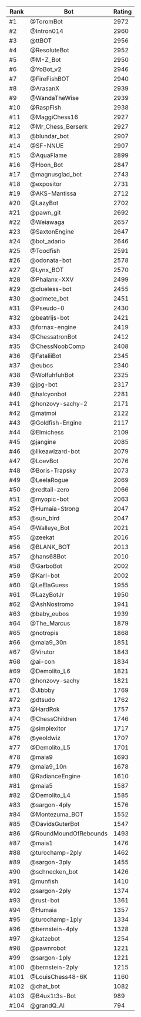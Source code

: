 Rank|Bot|Rating
---|---|---
#1|@ToromBot|2972
#2|@Intron014|2960
#3|@ttBOT|2956
#4|@ResoluteBot|2952
#5|@M-Z_Bot|2950
#6|@YoBot_v2|2946
#7|@FireFishBOT|2940
#8|@ArasanX|2939
#9|@WandaTheWise|2939
#10|@RaspFish|2938
#11|@MaggiChess16|2927
#12|@Mr_Chess_Berserk|2927
#13|@blundar_bot|2907
#14|@SF-NNUE|2907
#15|@AquaFlame|2899
#16|@Hoon_Bot|2847
#17|@magnusglad_bot|2743
#18|@expositor|2731
#19|@AKS-Mantissa|2712
#20|@LazyBot|2702
#21|@pawn_git|2692
#22|@Weiawaga|2657
#23|@SaxtonEngine|2647
#24|@bot_adario|2646
#25|@Toodfish|2591
#26|@odonata-bot|2578
#27|@Lynx_BOT|2570
#28|@Phalanx-XXV|2499
#29|@clueless-bot|2455
#30|@admete_bot|2451
#31|@Pseudo-0|2430
#32|@beatrijs-bot|2421
#33|@fornax-engine|2419
#34|@ChessatronBot|2412
#35|@ChessNoobComp|2408
#36|@FataliiBot|2345
#37|@eubos|2340
#38|@WolfuhfuhBot|2325
#39|@jpg-bot|2317
#40|@halcyonbot|2281
#41|@honzovy-sachy-2|2171
#42|@matmoi|2122
#43|@Goldfish-Engine|2117
#44|@Elmichess|2109
#45|@jangine|2085
#46|@likeawizard-bot|2079
#47|@LoevBot|2076
#48|@Boris-Trapsky|2073
#49|@LeelaRogue|2069
#50|@redtail-zero|2066
#51|@myopic-bot|2063
#52|@Humaia-Strong|2047
#53|@sun_bird|2047
#54|@Walleye_Bot|2021
#55|@zeekat|2016
#56|@BLANK_BOT|2013
#57|@hans68Bot|2010
#58|@GarboBot|2002
#59|@Karl-bot|2002
#60|@LeElaGuess|1955
#61|@LazyBotJr|1950
#62|@AshNostromo|1941
#63|@baby_eubos|1939
#64|@The_Marcus|1879
#65|@notropis|1868
#66|@maia9_30n|1851
#67|@Virutor|1843
#68|@ai-con|1834
#69|@Demolito_L6|1821
#70|@honzovy-sachy|1821
#71|@Jibbby|1769
#72|@dtsudo|1762
#73|@HardRok|1757
#74|@ChessChildren|1746
#75|@simplexitor|1717
#76|@yeoldwiz|1707
#77|@Demolito_L5|1701
#78|@maia9|1693
#79|@maia9_10n|1678
#80|@RadianceEngine|1610
#81|@maia5|1587
#82|@Demolito_L4|1585
#83|@sargon-4ply|1576
#84|@Montezuma_BOT|1552
#85|@DavidsGuterBot|1547
#86|@RoundMoundOfRebounds|1493
#87|@maia1|1476
#88|@turochamp-2ply|1462
#89|@sargon-3ply|1455
#90|@schnecken_bot|1426
#91|@munfish|1410
#92|@sargon-2ply|1374
#93|@rust-bot|1361
#94|@Humaia|1357
#95|@turochamp-1ply|1334
#96|@bernstein-4ply|1328
#97|@katzebot|1254
#98|@pawnrobot|1221
#99|@sargon-1ply|1221
#100|@bernstein-2ply|1215
#101|@LouisChess48-6K|1160
#102|@chat_bot|1082
#103|@B4ux1t3s-Bot|989
#104|@grandQ_AI|794
